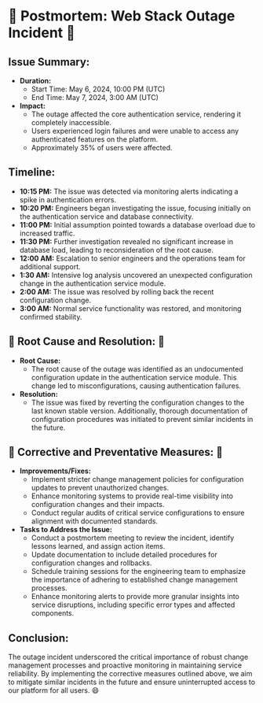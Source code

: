 # 🚨 Postmortem: Web Stack Outage Incident 🚨

## Issue Summary:
- **Duration:** 
  - Start Time: May 6, 2024, 10:00 PM (UTC)
  - End Time: May 7, 2024, 3:00 AM (UTC)
- **Impact:** 
  - The outage affected the core authentication service, rendering it completely inaccessible.
  - Users experienced login failures and were unable to access any authenticated features on the platform.
  - Approximately 35% of users were affected.

## Timeline:
- **10:15 PM:** The issue was detected via monitoring alerts indicating a spike in authentication errors.
- **10:20 PM:** Engineers began investigating the issue, focusing initially on the authentication service and database connectivity.
- **11:00 PM:** Initial assumption pointed towards a database overload due to increased traffic.
- **11:30 PM:** Further investigation revealed no significant increase in database load, leading to reconsideration of the root cause.
- **12:00 AM:** Escalation to senior engineers and the operations team for additional support.
- **1:30 AM:** Intensive log analysis uncovered an unexpected configuration change in the authentication service module.
- **2:00 AM:** The issue was resolved by rolling back the recent configuration change.
- **3:00 AM:** Normal service functionality was restored, and monitoring confirmed stability.

## 🚀 Root Cause and Resolution: 🚀
- **Root Cause:** 
  - The root cause of the outage was identified as an undocumented configuration update in the authentication service module. This change led to misconfigurations, causing authentication failures.
- **Resolution:** 
  - The issue was fixed by reverting the configuration changes to the last known stable version. Additionally, thorough documentation of configuration procedures was initiated to prevent similar incidents in the future.

## 🔧 Corrective and Preventative Measures: 🔧
- **Improvements/Fixes:**
  - Implement stricter change management policies for configuration updates to prevent unauthorized changes.
  - Enhance monitoring systems to provide real-time visibility into configuration changes and their impacts.
  - Conduct regular audits of critical service configurations to ensure alignment with documented standards.
- **Tasks to Address the Issue:**
  - Conduct a postmortem meeting to review the incident, identify lessons learned, and assign action items.
  - Update documentation to include detailed procedures for configuration changes and rollbacks.
  - Schedule training sessions for the engineering team to emphasize the importance of adhering to established change management processes.
  - Enhance monitoring alerts to provide more granular insights into service disruptions, including specific error types and affected components.

## Conclusion:
The outage incident underscored the critical importance of robust change management processes and proactive monitoring in maintaining service reliability. By implementing the corrective measures outlined above, we aim to mitigate similar incidents in the future and ensure uninterrupted access to our platform for all users. 😄
